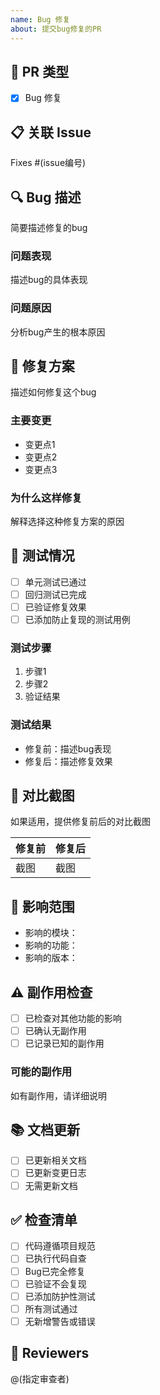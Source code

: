 ```yaml
---
name: Bug 修复
about: 提交bug修复的PR
---
```


## 🐛 PR 类型
- [x] Bug 修复

## 📋 关联 Issue
Fixes #(issue编号)

## 🔍 Bug 描述
简要描述修复的bug

### 问题表现
描述bug的具体表现

### 问题原因
分析bug产生的根本原因

## 🔧 修复方案
描述如何修复这个bug

### 主要变更
- 变更点1
- 变更点2
- 变更点3

### 为什么这样修复
解释选择这种修复方案的原因

## 🧪 测试情况
- [ ] 单元测试已通过
- [ ] 回归测试已完成
- [ ] 已验证修复效果
- [ ] 已添加防止复现的测试用例

### 测试步骤
1. 步骤1
2. 步骤2
3. 验证结果

### 测试结果
- 修复前：描述bug表现
- 修复后：描述修复效果

## 📸 对比截图
如果适用，提供修复前后的对比截图

| 修复前 | 修复后 |
|--------|--------|
| 截图   | 截图   |

## 🎯 影响范围
- 影响的模块：
- 影响的功能：
- 影响的版本：

## ⚠️ 副作用检查
- [ ] 已检查对其他功能的影响
- [ ] 已确认无副作用
- [ ] 已记录已知的副作用

### 可能的副作用
如有副作用，请详细说明

## 📚 文档更新
- [ ] 已更新相关文档
- [ ] 已更新变更日志
- [ ] 无需更新文档

## ✅ 检查清单
- [ ] 代码遵循项目规范
- [ ] 已执行代码自查
- [ ] Bug已完全修复
- [ ] 已验证不会复现
- [ ] 已添加防护性测试
- [ ] 所有测试通过
- [ ] 无新增警告或错误

## 👥 Reviewers
@(指定审查者)

